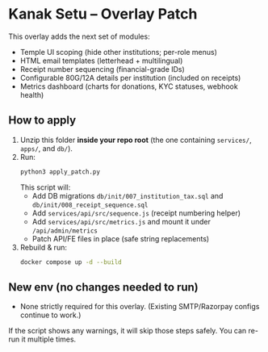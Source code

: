 # Kanak Setu – Overlay Patch
This overlay adds the next set of modules:
- Temple UI scoping (hide other institutions; per-role menus)
- HTML email templates (letterhead + multilingual)
- Receipt number sequencing (financial-grade IDs)
- Configurable 80G/12A details per institution (included on receipts)
- Metrics dashboard (charts for donations, KYC statuses, webhook health)

## How to apply
1) Unzip this folder **inside your repo root** (the one containing `services/`, `apps/`, and `db/`).
2) Run:
   ```bash
   python3 apply_patch.py
   ```
   This script will:
   - Add DB migrations `db/init/007_institution_tax.sql` and `db/init/008_receipt_sequence.sql`
   - Add `services/api/src/sequence.js` (receipt numbering helper)
   - Add `services/api/src/metrics.js` and mount it under `/api/admin/metrics`
   - Patch API/FE files in place (safe string replacements)
3) Rebuild & run:
   ```bash
   docker compose up -d --build
   ```

## New env (no changes needed to run)
- None strictly required for this overlay. (Existing SMTP/Razorpay configs continue to work.)

If the script shows any warnings, it will skip those steps safely. You can re-run it multiple times.
